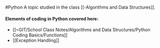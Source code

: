 #Python
A topic studied in the class [[-Algorithms and Data Structures]].

#### Elements of coding in Python covered here:

- [[~GIT/School Class Notes/Algorithms and Data Structures/Python Coding Basics/Functions]]
- [[Exception Handling]]

 